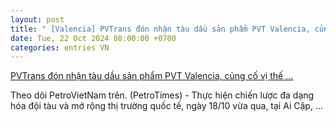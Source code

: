 ```yaml
---
layout: post
title: " [Valencia] PVTrans đón nhận tàu dầu sản phẩm PVT Valencia, củng cố vị thế ..."
date: Tue, 22 Oct 2024 08:00:00 +0700
categories: entries VN
---
```

[PVTrans đón nhận tàu dầu sản phẩm PVT Valencia, củng cố vị thế ...](https://petrovietnam.petrotimes.vn/pvtrans-don-nhan-tau-dau-san-pham-pvt-valencia-cung-co-vi-the-so-1-thi-truong-van-tai-bien-viet-nam-719443.html)

Theo dõi PetroVietNam trên. (PetroTimes) - Thực hiện chiến lược đa dạng hóa đội tàu và mở rộng thị trường quốc tế, ngày 18/10 vừa qua, tại Ai Cập, ...

